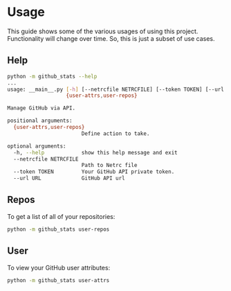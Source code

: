# Usage

This guide shows some of the various usages of using this project. Functionality
will change over time. So, this is just a subset of use cases.

## Help

```bash
python -m github_stats --help
...
usage: __main__.py [-h] [--netrcfile NETRCFILE] [--token TOKEN] [--url URL]
                   {user-attrs,user-repos}

Manage GitHub via API.

positional arguments:
  {user-attrs,user-repos}
                        Define action to take.

optional arguments:
  -h, --help            show this help message and exit
  --netrcfile NETRCFILE
                        Path to Netrc file
  --token TOKEN         Your GitHub API private token.
  --url URL             GitHub API url
```

## Repos

To get a list of all of your repositories:

```bash
python -m github_stats user-repos
```

## User

To view your GitHub user attributes:

```bash
python -m github_stats user-attrs
```
